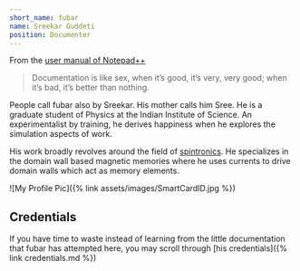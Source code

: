 ```yaml
---
short_name: fubar
name: Sreekar Guddeti
position: Documenter
---
```


From the [user manual of Notepad++](https://npp-user-manual.org/)

> Documentation is like sex, when it’s good, it’s very, very good; when it’s bad, it’s better than nothing. 

People call fubar also by Sreekar. His mother calls him Sree. He is a graduate student of Physics at the Indian Institute of Science. An experimentalist by training, he derives happiness when he explores the simulation aspects of work.

His work broadly revolves around the field of <a href="{% post_url 2020-05-24-spintronics %}">spintronics</a>. He specializes in the domain wall based magnetic memories where he uses currents to drive domain walls which act as memory elements.

![My Profile Pic]({% link assets/images/SmartCardID.jpg %})

## Credentials

If you have time to waste instead of learning from the little documentation that fubar has attempted here, you may scroll through [his credentials]({% link credentials.md %})